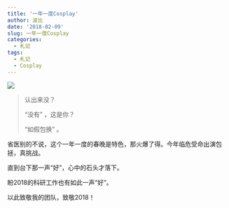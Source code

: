 ```yaml
---
title: '一年一度Cosplay'
author: 波比
date: '2018-02-09'
slug: 一年一度Cosplay
categories:
  - 札记
tags:
  - 札记
  - Cosplay
---
```


![](https://ws1.sinaimg.cn/large/8f5e6680gy1fo9yfrzp8aj215d0v10yf.jpg) 

> 认出来没？
>
> “没有” ，这是你？
>
>  “如假包换” 。

 省医别的不说，这个一年一度的春晚是特色，那火爆了得。今年临危受命出演包拯，真挑战。

直到台下那一声“好”，心中的石头才落下。

盼2018的科研工作也有如此一声“好”。

以此致敬我的团队，致敬2018！